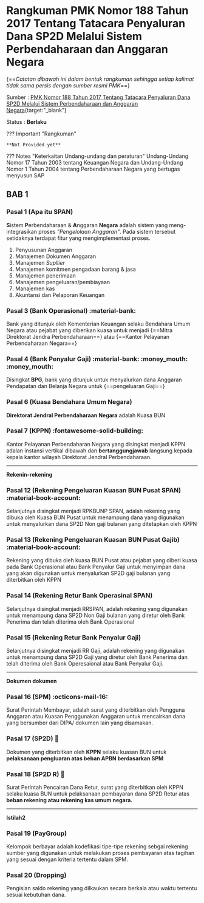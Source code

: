 # Rangkuman PMK Nomor 188 Tahun 2017 Tentang Tatacara Penyaluran Dana SP2D Melalui Sistem Perbendaharaan dan Anggaran Negara

{==_Catatan dibawah ini dalam bentuk rangkuman sehingga setiap kalimat tidak sama persis dengan sumber resmi PMK_==}

Sumber : [PMK Nomor 188 Tahun 2017 Tentang Tatacara Penyaluran Dana SP2D Melalui Sistem Perbendaharaan dan Anggaran Negara](../aset/Peraturan%20Mentri%20Keuangan/188~PMK.05~2017Per.pdf){target:"_blank"}

Status : **Berlaku**

??? Important "Rangkuman"

    **Not Provided yet**


??? Notes "Keterkaitan Undang-undang dan peraturan"
    Undang-Undang Nomor 17 Tahun 2003 tentang Keuangan Negara dan Undang-Undang Nomor 1 Tahun 2004 tentang Perbendaharaan Negara yang bertugas menyusun SAP


## BAB 1
### Pasal 1 (Apa itu SPAN)

**S**istem **P**erbendaharaan & **A**nggaran **Negara** adalah sistem yang meng-integrasikan proses _"Pengelolaan Anggaran"_. Pada sistem tersebut setidaknya terdapat fitur yang mengimplementasi proses.

1. Penyusunan Anggaran
2. Manajemen Dokumen Anggaran
3. Manajemen _Supllier_
4. Manajemen komitmen pengadaan barang & jasa
5. Manajemen penerimaan
6. Manajemen pengeluaran/pembiayaan
7. Manajemen kas
8. Akuntansi dan Pelaporan Keuangan


### Pasal 3 (Bank Operasional) :material-bank:
Bank yang ditunjuk oleh Kementerian Keuangan selaku Bendahara Umum Negara atau pejabat yang diberikan kuasa untuk menjadi {==Mitra Direktorat Jendra Perbendaharaan==} atau {==Kantor Pelayanan Perbendaharaan Negara==}

### Pasal 4 (Bank Penyalur Gaji) :material-bank: :money_mouth: :money_mouth:
Disingkat **BPG**, bank yang ditunjuk untuk menyalurkan dana Anggaran Pendapatan dan Belanja Negara untuk {==pengeluaran Gaji==}

### Pasal 6 (Kuasa Bendahara Umum Negara)
**Direktorat Jendral Perbendaharaan Negara** adalah Kuasa BUN

### Pasal 7 (KPPN) :fontawesome-solid-building:
Kantor Pelayanan Perbendaharan Negara yang disingkat menjadi KPPN adalan instansi vertikal dibawah dan **bertanggungjawab** langsung kepada kepala kantor wilayah Direktorat Jendral Perbendaharaan.

----
**Rekenin-rekening**

### Pasal 12 (Rekening Pengeluaran Kuasan BUN Pusat SPAN) :material-book-account:
Selanjutnya disingkat menjadi RPKBUNP SPAN, adalah rekening yang dibuka oleh Kuasa BUN Pusat untuk menampung dana yang digunakan untuk menyalurkan dana SP2D Non gaji bulanan yang ditetapkan oleh KPPN

### Pasal 13 (Rekening Pengeluaran Kuasan BUN Pusat Gajib) :material-book-account:
Rekening yang dibuka oleh kuasa BUN Pusat atau pejabat yang diberi kuasa pada Bank Operasional atau Bank Penyalur Gaji untuk menyimpan dana yang akan digunakan untuk menyalurkan SP2D gaji bulanan yang diterbitkan oleh KPPN

### Pasal 14 (Rekening Retur Bank Operasinal SPAN)
Selanjutnya disingkat menjadi RRSPAN, adalah rekening yang digunakan untuk menampung dana SP2D Non Gaji bulanan yang diretur oleh Bank Penerima dan telah diterima oleh Bank Operasional

### Pasal 15 (Rekening Retur Bank Penyalur Gaji)
Selanjutnya disingkat menjadi RR Gaji, adalah rekening yang digunakan untuk menampung dana SP2D Gaji yang diretur oleh Bank Penerima dan telah diterima oleh Bank Operesaional atau Bank Penyalur Gaji.

----
**Dokumen dokumen**

### Pasal 16 (SPM) :octicons-mail-16:
Surat Perintah Membayar, adalah surat yang diterbitkan oleh Pengguna Anggaran atau Kuasan Penggunakan Anggaran untuk mencairkan dana yang bersumber dari DIPA/ dokumen lain yang disamakan.


### Pasal 17 (SP2D) :e-mail:
Dokumen yang diterbitkan oleh **KPPN** selaku kuasan BUN untuk **pelaksanaan pengluaran atas beban APBN berdasarkan SPM**

### Pasal 18 (SP2D R) :e-mail:
Surat Perintah Pencairan Dana Retur, surat yang diterbitkan oleh KPPN selaku kuasa BUN untuk pelaksanaan pembayaran dana SP2D Retur atas **beban rekening atau rekening kas umum negara.**

----
**Istilah2**

### Pasal 19 (PayGroup)
Kelompok berbayar adalah kodefikasi tipe-tipe rekening sebgai rekening sumber yang digunakan untuk melakukan proses pembayaran atas tagihan yang sesuai dengan kriteria tertentu dalam SPM.

### Pasal 20 (Dropping)
Pengisian saldo rekening yang dilkaukan secara berkala atau waktu tertentu sesuai kebutuhan dana.